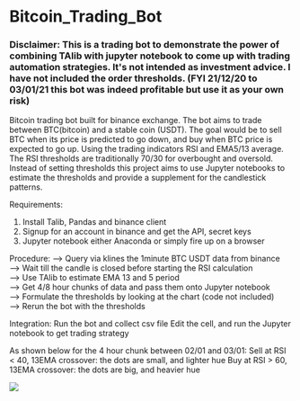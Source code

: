 # Bitcoin_Trading_Bot
### Disclaimer: This is a trading bot to demonstrate the power of combining TAlib with jupyter notebook to come up with trading automation strategies. It's not intended as investment advice. I have not included the order thresholds. (FYI 21/12/20 to 03/01/21 this bot was indeed profitable but use it as your own risk) 

Bitcoin trading bot built for binance exchange. The bot aims to trade between BTC(bitcoin) and a stable coin (USDT). The goal would be to sell BTC when its price is predicted to go down, and buy when BTC price is expected to go up. 
Using the trading indicators RSI and EMA5/13 average. The RSI thresholds are traditionally 70/30 for overbought and oversold. Instead of setting thresholds this project aims to use Jupyter notebooks to estimate the thresholds and provide a supplement for the candlestick patterns.

Requirements:
1. Install Talib, Pandas and binance client
2. Signup for an account in binance and get the API, secret keys
3. Jupyter notebook either Anaconda or simply fire up on a browser

Procedure:
--> Query via klines the 1minute BTC USDT data from binance   
--> Wait till the candle is closed before starting the RSI calculation  
--> Use TAlib to estimate EMA 13 and 5 period  
--> Get 4/8 hour chunks of data and pass them onto Jupyter notebook  
--> Formulate the thresholds by looking at the chart (code not included)  
--> Rerun the bot with the thresholds  

Integration:
Run the bot and collect csv file
Edit the cell, and run the Jupyter notebook to get trading strategy

As shown below for the 4 hour chunk between 02/01 and 03/01:
Sell at RSI < 40, 13EMA crossover: the dots are small, and lighter hue
Buy at RSI > 60, 13EMA crossover: the dots are big, and heavier hue

![](https://github.com/vijayengineer/Bitcoin_Trading_Bot/blob/main/assets/Screenshot%202021-01-03%20at%2015.42.01.png)
